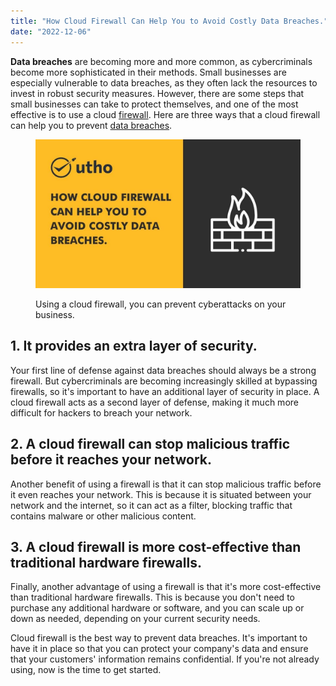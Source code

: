 ```yaml
---
title: "How Cloud Firewall Can Help You to Avoid Costly Data Breaches."
date: "2022-12-06"
---
```


**Data breaches** are becoming more and more common, as cybercriminals become more sophisticated in their methods. Small businesses are especially vulnerable to data breaches, as they often lack the resources to invest in robust security measures. However, there are some steps that small businesses can take to protect themselves, and one of the most effective is to use a cloud [firewall](https://utho.com/docs/tutorial/why-firewalls-are-important-for-your-business/). Here are three ways that a cloud firewall can help you to prevent [data breaches](https://www.trendmicro.com/vinfo/us/security/definition/data-breach).

<figure>

![How Cloud Firewall Can Help You to Avoid Costly Data Breaches.](images/How-Cloud-Firewall-Can-Help-You-to-Avoid-Costly-Data-Breaches.jpg)

<figcaption>

Using a cloud firewall, you can prevent cyberattacks on your business.

</figcaption>

</figure>

## **1\. It provides an extra layer of security.**

Your first line of defense against data breaches should always be a strong firewall. But cybercriminals are becoming increasingly skilled at bypassing firewalls, so it's important to have an additional layer of security in place. A cloud firewall acts as a second layer of defense, making it much more difficult for hackers to breach your network.

## **2\. A cloud firewall can stop malicious traffic before it reaches your network.**

Another benefit of using a firewall is that it can stop malicious traffic before it even reaches your network. This is because it is situated between your network and the internet, so it can act as a filter, blocking traffic that contains malware or other malicious content. 

## 3\. A cloud firewall is more cost-effective than traditional hardware firewalls.

Finally, another advantage of using a firewall is that it's more cost-effective than traditional hardware firewalls. This is because you don't need to purchase any additional hardware or software, and you can scale up or down as needed, depending on your current security needs. 

Cloud firewall is the best way to prevent data breaches. It's important to have it in place so that you can protect your company's data and ensure that your customers' information remains confidential. If you're not already using, now is the time to get started.

